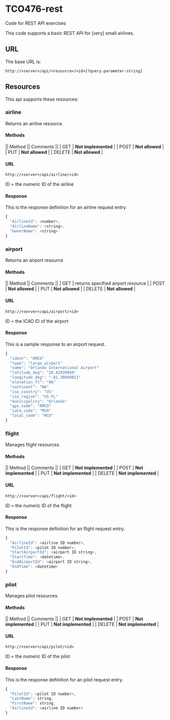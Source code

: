 # TCO476-rest
Code for REST API exercises

This code supports a basic REST API for \[very\] small airlines.

## URL

The base URL is:

```http://<server>/api/<resource>/<id>[?query-parameter-string]```

## Resources

This api supports these resources:

### airline

Returns an airline resource.


#### Methods

|| Method || Comments ||
| GET | **Not implemented** |
| POST | **Not allowed** |
| PUT | **Not allowed** |
| DELETE | **Not allowed** |

#### URL

```http://<server>/api/airline/<id>```

ID = the numeric ID of the airline

#### Response

This is the response definition for an airline request entry.

```javascript
{
  "AirlineId": <number>,
  "AirlineName": <string>,
  "OwnerName": <string>
}
```

### airport

Returns an airport resource

#### Methods

|| Method || Comments ||
| GET | returns specified airport resource |
| POST | **Not allowed** |
| PUT | **Not allowed** |
| DELETE | **Not allowed** |

#### URL

```http://<server>/api/airport/<id>```

ID = the ICAO ID of the airport

#### Response

This is a sample response to an airport request.

```javascript
{
  "ident": "KMCO"
  "type": "large_airport"
  "name": "Orlando International Airport"
  "latitude_deg": "28.42939949"
  "longitude_deg": "-81.30899811"
  "elevation_ft": "96"
  "continent": "NA"
  "iso_country": "US"
  "iso_region": "US-FL"
  "municipality": "Orlando"
  "gps_code": "KMCO"
  "iata_code": "MCO"
  "local_code": "MCO"
}
```

### flight

Manages flight resources.

#### Methods

|| Method || Comments ||
| GET | **Not implemented** |
| POST | **Not implemented** |
| PUT | **Not implemented** |
| DELETE | **Not implemented** |

#### URL

```http://<server>/api/flight/<id>```

ID = the numeric ID of the flight

#### Response

This is the response definition for an flight request entry.

```javascript
{
  "AirlineId": <airline ID number>,
  "PilotId": <pilot ID number>,
  "StartAirportId": <airport ID string>,
  "StartTime": <datetime>,
  "EndAirportId": <airport ID string>,
  "EndTime": <datetime>
}
```

### pilot

Manages pilot resources.

#### Methods

|| Method || Comments ||
| GET | **Not implemented** |
| POST | **Not implemented** |
| PUT | **Not implemented** |
| DELETE | **Not implemented** |

#### URL

```http://<server>/api/pilot/<id>```

ID = the numeric ID of the pilot

#### Response

This is the response definition for an pilot request entry.

```javascript
{
  "PilotId": <pilot ID number>,
  "LastName": string,
  "FirstName": string,
  "AirlineId": <airline ID number>
}
```
